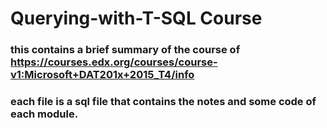 # Querying-with-T-SQL Course

### this contains a brief summary of the course of https://courses.edx.org/courses/course-v1:Microsoft+DAT201x+2015_T4/info
### each file is a sql file that contains the notes and some code of each module.
